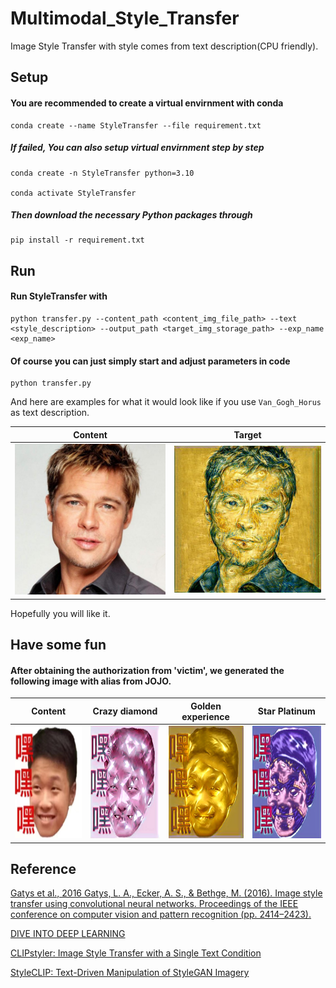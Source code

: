 # Multimodal_Style_Transfer
Image Style Transfer with style comes from text description(CPU friendly).

## Setup

#### You are recommended to create a virtual envirnment with conda

```shell script
conda create --name StyleTransfer --file requirement.txt
```

##### If failed, You can also setup virtual envirnment step by step

```shell script
conda create -n StyleTransfer python=3.10

conda activate StyleTransfer
```

##### Then download the necessary Python packages through

```shell script
pip install -r requirement.txt
```

## Run

#### Run StyleTransfer with

```shell script
python transfer.py --content_path <content_img_file_path> --text <style_description> --output_path <target_img_storage_path> --exp_name <exp_name>
```

#### Of course you can just simply start and adjust parameters in code

```
python transfer.py
```

And here are examples for what it would look like if you use `Van_Gogh_Horus` as text description.

Content          |  Target
:-------------------------:|:-------------------------:
![](./data/face2.jpeg)  |  ![](./outputs/test/Van_Gogh_Horus_face2_exp1.jpg)

Hopefully you will like it.



## Have some fun

#### After obtaining the authorization from 'victim', we generated the following image with alias from JOJO.

|   Content     |   Crazy diamond   |   Golden experience   |   Star Platinum   |
:---------------:|:-------------------:|:-----------------------:|:-------------------:
<img src="./data/head.jpg" width = "180" height = "180"/>   |   <img src="./outputs/JOJO_special/Crazy_diamond_head_exp1.jpg" width = "180" height = "180"/>    |   <img src="./outputs/JOJO_special/Golden_experience_head_exp1.jpg" width = "180" height = "180"/>    |   <img src="./outputs/JOJO_special/Star_Platinum_head_exp1.jpg" width = "180" height = "180"/>

## Reference

[Gatys et al., 2016 Gatys, L. A., Ecker, A. S., & Bethge, M. (2016). Image style transfer using convolutional neural networks. Proceedings of the IEEE conference on computer vision and pattern recognition (pp. 2414–2423).](https://www.cv-foundation.org/openaccess/content_cvpr_2016/papers/Gatys_Image_Style_Transfer_CVPR_2016_paper.pdf)

[DIVE INTO DEEP LEARNING](https://d2l.ai/chapter_computer-vision/neural-style.html)

[CLIPstyler: Image Style Transfer with a Single Text Condition](https://arxiv.org/abs/2112.00374)

[StyleCLIP: Text-Driven Manipulation of StyleGAN Imagery](https://arxiv.org/abs/2103.17249)
